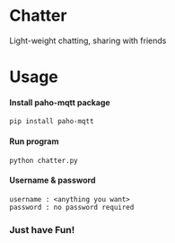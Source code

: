 # Chatter
Light-weight chatting, sharing with friends

# Usage

#### Install paho-mqtt package

	pip install paho-mqtt
	
	
#### Run program 

	python chatter.py
	
#### Username & password

	username : <anything you want>
	password : no password required

### Just have Fun!
